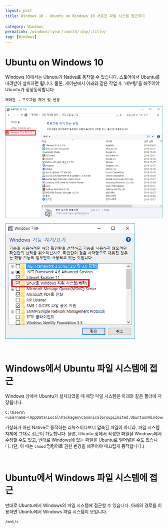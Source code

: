 ```yaml
---
layout: post
title: Windows 10 - Ubuntu on Windows 10 서로간 파일 시스템 접근하기

category: Windows
permalink: /windows/:year/:month/:day/:title/
tag: [Windows]
---
```

# Ubuntu on Windows 10

Windows 10에서는 Ubnutu가 Native로 동작할 수 있습니다. 스토어에서 Ubuntu를 내려받아 설치하면 됩니다. 물론, 제어판에서 아래와 같은 작업 후 '재부팅'을 해주어야 Ubuntu가 정상동작합니다.

~~~
제어판 → 프로그램 제거 및 변경
~~~

![image](/assets/tips-windows/008.png)

![image](/assets/tips-windows/009.png)

<br>

# Windows에서 Ubuntu 파일 시스템에 접근

Windows 상에서 Ubuntu가 설치되었을 때 해당 파일 시스템은 아래와 같은 폴더에 저장됩니다.

~~~
C:\Users\<username>\AppData\Local\Packages\CanonicalGroupLimited.UbuntuonWindows_79rhkp1fndgsc\LocalState
~~~

가상화가 아닌 Native로 동작하는 리눅스이다보니 압축된 파일이 아니라, 파일 시스템 자체에 그대로 접근이 가능합니다. 물론, Ubuntu 상에서 작성한 파일을 Windows에서 수정할 수도 있고, 반대로 Windows에 있는 파일을 Ubuntu로 밀어넣을 수도 있습니다. (단, 이 때는 `chmod` 명령어로 권한 변경을 해주어야 매끄럽게 동작합니다.)

<br>

# Ubuntu에서 Windows 파일 시스템에 접근

반대로 Ubuntu에서 Windows의 파일 시스템에 접근할 수 있습니다. 아래의 경로를 이용하면 Ubuntu에서 Windows 파일 시스템이 보입니다.

~~~
/mnt/c
~~~
